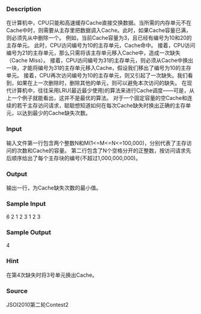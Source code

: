 
### Description
在计算机中，CPU只能和高速缓存Cache直接交换数据。当所需的内存单元不在Cache中时，则需要从主存里把数据调入Cache。此时，如果Cache容量已满，则必须先从中删除一个。
例如，当前Cache容量为3，且已经有编号为10和20的主存单元。
此时，CPU访问编号为10的主存单元，Cache命中。
接着，CPU访问编号为21的主存单元，那么只需将该主存单元移入Cache中，造成一次缺失（Cache Miss）。
接着，CPU访问编号为31的主存单元，则必须从Cache中换出一块，才能将编号为31的主存单元移入Cache，假设我们移出了编号为10的主存单元。
接着，CPU再次访问编号为10的主存单元，则又引起了一次缺失。我们看到，如果在上一次删除时，删除其他的单元，则可以避免本次访问的缺失。
在现代计算机中，往往采用LRU(最近最少使用)的算法来进行Cache调度——可是，从上一个例子就能看出，这并不是最优的算法。
对于一个固定容量的空Cache和连续的若干主存访问请求，聪聪想知道如何在每次Cache缺失时换出正确的主存单元，以达到最少的Cache缺失次数。


### Input
输入文件第一行包含两个整数N和M(1<=M<=N<=100,000)，分别代表了主存访问的次数和Cache的容量。
第二行包含了N个空格分开的正整数，按访问请求先后顺序给出了每个主存块的编号(不超过1,000,000,000)。
 

### Output
输出一行，为Cache缺失次数的最小值。
 

### Sample Input
6 2
1 2 3 1 2 3
### Sample Output
4
### Hint
在第4次缺失时将3号单元换出Cache。

### Source
JSOI2010第二轮Contest2